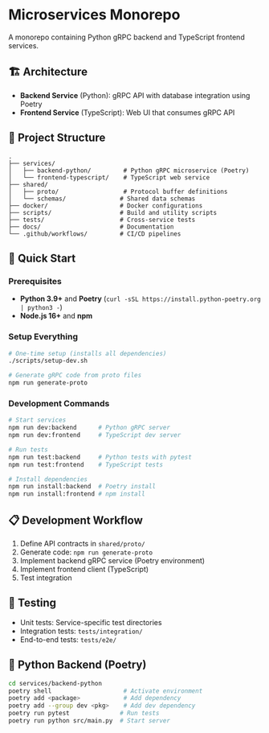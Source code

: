 # Microservices Monorepo

A monorepo containing Python gRPC backend and TypeScript frontend services.

## 🏗️ Architecture

- **Backend Service** (Python): gRPC API with database integration using Poetry
- **Frontend Service** (TypeScript): Web UI that consumes gRPC API

## 📁 Project Structure

```
.
├── services/
│   ├── backend-python/         # Python gRPC microservice (Poetry)
│   └── frontend-typescript/    # TypeScript web service
├── shared/
│   ├── proto/                  # Protocol buffer definitions
│   └── schemas/               # Shared data schemas
├── docker/                    # Docker configurations
├── scripts/                   # Build and utility scripts
├── tests/                     # Cross-service tests
├── docs/                      # Documentation
└── .github/workflows/         # CI/CD pipelines
```

## 🚀 Quick Start

### Prerequisites
- **Python 3.9+** and **Poetry** (`curl -sSL https://install.python-poetry.org | python3 -`)
- **Node.js 16+** and **npm**

### Setup Everything
```bash
# One-time setup (installs all dependencies)
./scripts/setup-dev.sh

# Generate gRPC code from proto files
npm run generate-proto
```

### Development Commands
```bash
# Start services
npm run dev:backend      # Python gRPC server
npm run dev:frontend     # TypeScript dev server

# Run tests
npm run test:backend     # Python tests with pytest
npm run test:frontend    # TypeScript tests

# Install dependencies
npm run install:backend  # Poetry install
npm run install:frontend # npm install
```

## 📋 Development Workflow

1. Define API contracts in `shared/proto/`
2. Generate code: `npm run generate-proto`
3. Implement backend gRPC service (Poetry environment)
4. Implement frontend client (TypeScript)
5. Test integration

## 🧪 Testing

- Unit tests: Service-specific test directories
- Integration tests: `tests/integration/`
- End-to-end tests: `tests/e2e/`

## 🔧 Python Backend (Poetry)

```bash
cd services/backend-python
poetry shell                    # Activate environment
poetry add <package>            # Add dependency
poetry add --group dev <pkg>    # Add dev dependency
poetry run pytest              # Run tests
poetry run python src/main.py  # Start server
```